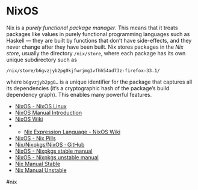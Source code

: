 # NixOS

Nix is a _purely functional package manager_. This means that it treats packages like values in purely functional programming languages such as Haskell — they are built by functions that don’t have side-effects, and they never change after they have been built. Nix stores packages in the _Nix store_, usually the directory `/nix/store`, where each package has its own unique subdirectory such as

`/nix/store/b6gvzjyb2pg0kjfwrjmg1vfhh54ad73z-firefox-33.1/` 

where `b6gvzjyb2pg0…` is a unique identifier for the package that captures all its dependencies (it’s a cryptographic hash of the package’s build dependency graph). This enables many powerful features.

- [NixOS - NixOS Linux](https://nixos.org/)
- [NixOS Manual Introduction](https://nixos.org/manual/nix/stable/introduction.html)
- [NixOS Wiki](https://nixos.wiki/)
- - [Nix Expression Language - NixOS Wiki](https://nixos.wiki/wiki/Nix_Expression_Language)
- [NixOS - Nix Pills](https://nixos.org/guides/nix-pills/)
- [Nix/Nixpkgs/NixOS · GitHub](https://github.com/NixOS)
- [NixOS - Nixpkgs stable manual](https://nixos.org/manual/nixpkgs/stable/)
- [NixOS - Nixpkgs unstable manual](https://nixos.org/manual/nixpkgs/unstable/)
- [Nix Manual Stable](https://nixos.org/manual/nix/stable/)
- [Nix Manual Unstable](https://nixos.org/manual/nix/unstable/)

#nix 
